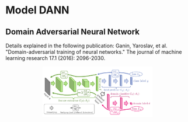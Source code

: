 # Model DANN
## Domain Adversarial Neural Network
Details explained in the following publication:
Ganin, Yaroslav, et al. "Domain-adversarial training of neural networks." The journal of machine learning research 17.1 (2016): 2096-2030.

<div style="align: center; text-align:center;">
<figure>  
<img src="https://github.com/marrlab/DomainLab/blob/master/docs/figs/dann.png?raw=true" style="width:300px;"/> 
</figure>
</div>


